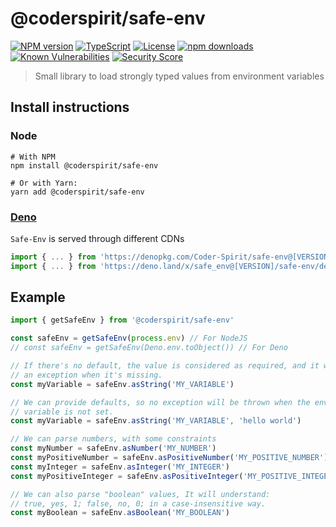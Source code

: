 # @coderspirit/safe-env

[![NPM version](https://img.shields.io/npm/v/@coderspirit/safe-env.svg?style=flat)](https://www.npmjs.com/package/@coderspirit/safe-env)
[![TypeScript](https://badgen.net/npm/types/@coderspirit/safe-env)](http://www.typescriptlang.org/)
[![License](https://badgen.net/npm/license/@coderspirit/safe-env)](https://opensource.org/licenses/MIT)
[![npm downloads](https://img.shields.io/npm/dm/@coderspirit/safe-env.svg?style=flat)](https://www.npmjs.com/package/@coderspirit/safe-env)
[![Known Vulnerabilities](https://snyk.io//test/github/Coder-Spirit/safe-env/badge.svg?targetFile=package.json)](https://snyk.io//test/github/Coder-Spirit/safe-env?targetFile=package.json)
[![Security Score](https://snyk-widget.herokuapp.com/badge/npm/@coderspirit%2Fsafe-env/badge.svg)](https://snyk.io/advisor/npm-package/@coderspirit/safe-env)

> Small library to load strongly typed values from environment variables

## Install instructions

### Node

```
# With NPM
npm install @coderspirit/safe-env

# Or with Yarn:
yarn add @coderspirit/safe-env
```

### [Deno](https://deno.land/)

`Safe-Env` is served through different CDNs
```typescript
import { ... } from 'https://denopkg.com/Coder-Spirit/safe-env@[VERSION]/safe-env/deno/index.ts'
import { ... } from 'https://deno.land/x/safe_env@[VERSION]/safe-env/deno/index.ts'
```



## Example

```ts
import { getSafeEnv } from '@coderspirit/safe-env'

const safeEnv = getSafeEnv(process.env) // For NodeJS
// const safeEnv = getSafeEnv(Deno.env.toObject()) // For Deno

// If there's no default, the value is considered as required, and it will throw
// an exception when it's missing.
const myVariable = safeEnv.asString('MY_VARIABLE')

// We can provide defaults, so no exception will be thrown when the environment
// variable is not set.
const myVariable = safeEnv.asString('MY_VARIABLE', 'hello world')

// We can parse numbers, with some constraints
const myNumber = safeEnv.asNumber('MY_NUMBER')
const myPositiveNumber = safeEnv.asPositiveNumber('MY_POSITIVE_NUMBER')
const myInteger = safeEnv.asInteger('MY_INTEGER')
const myPositiveInteger = safeEnv.asPositiveInteger('MY_POSITIVE_INTEGER')

// We can also parse "boolean" values, It will understand:
// true, yes, 1; false, no, 0; in a case-insensitive way.
const myBoolean = safeEnv.asBoolean('MY_BOOLEAN')
```
